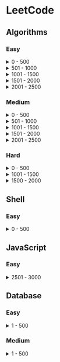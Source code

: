 # LeetCode

## Algorithms

### Easy

<details>
<summary> 0 - 500 </summary>

- P1-Two_Sum
- P9-Palindrome_Number
- P13-Roman_to_Integer
- P14-Longest_Common_Prefix
- P20-Valid_Parentheses
- P21-Merge_Two_Sorted_List
- P26-Remove_Duplicates_from_Sorted_Array
- P27-Remove_Element
- P66-Plus_One
- P70-Climbing_Stairs
- P88-Merge_Sorted_Array
- P94-Binary_Tree_Inorder_Traversal
- P100-Same_Tree
- P110-Balanced_Binary_Tree
- P111-Minimum_Depth_of_Binary_Tree
- P118-Pascal's_Triangle
- P119-Pascal's_Triangle_II
- P121-Best_Time_to_Buy_and_Sell_Stock
- P141-Linked_List_Cycle
- P160-Intersection_of_Two_Linked_Lists
- P169-Majority_Element
- P203-Remove_Linked_List_Elements
- P217-Contains_Duplicate
- P226-Invert_Binary_Tree
- P242-Valid_Anagram
- P326-Power_of_Three
- P344-Reverse_String
- P374-Guess_Number_Higher_or_Lower
- P383-Ransom_Note

</details>
<details>
<summary> 501 - 1000 </summary>

- P680-Valid_Palindrome_II
- P682-Baseball_Game
- P700-Search_in_a_Binary_Search_Tree
- P724-Find_Pivot_Index
- P733-Flood_Fill
- P747-Largest_Number_At_Least_Twice_of_Others

</details>
<details>
<summary> 1001 - 1500 </summary>

- P1221-Split_a_String_in_Balanced_Strings

</details>
<details>
<summary> 1501 - 2000 </summary>

- P1614-Maximum_Nesting_Depth_of_the_Parentheses

</details>
<details>
<summary> 2001 - 2500 </summary>

- P2243-Calculate_Digit_Sum_of_a_String

</details>

### Medium

<details>
<summary> 0 - 500 </summary>

- P2-Add_Two_Numbers
- P3-Longest_Substring_Without_Repeating_Characters
- P5-Longest_Palindromic_Substring
- P7-Reverse_Integer
- P8-String_to_Integer(atoi)
- P11-Container_With_Most_Water
- P15-3Sum
- P19-Remove_Nth_Node_From_End_of_List
- P24-Swap_Nodes_in_Pairs
- P33-Search_in_Rotated_Sorted_Array
- P34-Find_First_and_Last_Position_of_Element_in_Sorted_Array
- P49-Group_Anagrams
- P50-Pow(x,n)
- P53-Maximum_Subarray
- P59-Spiral_Matrix_II
- P62-Unique_Paths
- P64-Minimum_Path_Sum
- P74-Search_a_2D_Matrix
- P79-Word_Search
- P95-Unique_Binary_Search_Trees_II
- P96_Unique_Binary_Search_Trees
- P98-Validate_Binary_Search_Tree
- P102-Binary_Tree_Level_Order_Traversal
- P105-Construct_Binary_Tree_from_Preorder_and_Inorder_Traversal
- P120-Triangle
- P122-Best_Time_to_Buy_and_Sell_Stock_II
- P128-Longest_Consecutive_Sequence
- P139-Word_Break
- P142-Linked_List_Cycle_II
- P151-Reverse_Words_in_a_String
- P152-Maximum_Product_Subarray
- P153-Find_Minimum_in_Rotated_Sorted_Array
- P198-House_Robber
- P200-Number_of_Islands
- P209-Minimum_Size_Subarray_Sum
- P213-House_Robber_II
- P229-Majority_Element_II
- P236-Lowest_Common_Ancestor_of_a_Binary_Tree
- P238-Product_of_Array_Except_Self
- P274-H_index
- P279-Perfect_Squares
- P287-Find_the_Duplicate_Number
- P300-Longest_Increasing_Subsequence
- P322-Coin_Change
- P328-Odd_Even_Linked_List
- P377-Combination_Sum_IV
- P393-UTF-8_Validation
- P443-String_Compression

</details>
<details>
<summary> 501 - 1000 </summary>

- P684-Redundant_Connection
- P695-Max_Area_of_Island
- P707-Design_Linked_List
- P718-Maximum_Length_of_Repeated_Subarray
- P743-Network_Delay_Time
- P790-Domino_and_Tromino_Tiling
- P787-Cheapest_Flights_Within_K_Stops
- P814-Binary_Tree_Pruning

</details>
<details>
<summary> 1001 - 1500 </summary>

- P1143-Longest_Common_Subsequence
- P1262-Greatest_Sum_Divisible_by_Three
- P1382-Balance_a_Binary_Search_Tree
- P1457-Pseudo-Palindromic_Paths_in_a_Binary_Tree

</details>
<details>
<summary> 1501 - 2000 </summary>

- P1584-Min_Cost_to_Connect_All_Points
- P1657-Determine_if_Two_Strings_Are_Close

</details>
<details>
<summary> 2001 - 2500 </summary>

- P2007-Find_Original_Array_From_Doubled_Array
- P2104-Sum_of_Subarray_Ranges
- P2244-Minimum_Rounds_to_Complete_All_Tasks
- P2414-Length_of_the_Longest_Alphabetical_Continuous_Substring

</details>

### Hard

<details>
<summary> 0 - 500 </summary>

- P23-Merge_k_Sorted_Lists
- P123-Best_Time_to_Buy_and_Sell_Stock_III
- P124-Binary_Tree_Maximum_Path_Sum
- P218-The_Skyline_Problem
- P239-Sliding_Window_Maximum

</details>
<details>
<summary> 1001 - 1500 </summary>

- P1278-Palindrome_Partitioning_III
- P1489-Find_Critical_and_Pseudo-Critical_Edges_in_Minimum_Spanning_Tree

</details>
<details>
<summary> 1500 - 2000 </summary>

- P1671-Minimum_Number_of_Removals_to_Make_Mountain_Array

</details>

## Shell

### Easy

<details>
<summary> 0 - 500 </summary>

- P193-Valid_Phone_Numbers

</details>

## JavaScript

### Easy

<details>
<summary> 2501 - 3000 </summary>

- P2626-Array_Reduce_Transformation

</details>

## Database

### Easy

<details>
<summary> 1 - 500 </summary>

- P175-Combine_Two_Tables

</details>

### Medium

<details>
<summary> 1 - 500 </summary>

- P176-Second_Highest_Salary

</details>
